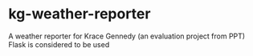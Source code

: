 # kg-weather-reporter
A weather reporter for Krace Gennedy (an evaluation project from PPT)
Flask is considered to be used